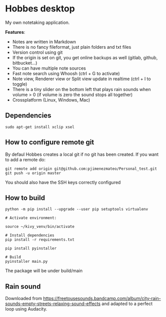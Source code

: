 # Hobbes desktop

My own notetaking application.

**Features**:

* Notes are written in Markdown
* There is no fancy fileformat, just plain folders and txt files
* Version control using git
* If the origin is set on git, you get online backups as well (gitlab, github, bitbucket...)
* You can have multiple note sources 
* Fast note search using Whoosh (ctrl + G to activate)
* Note view, Renderer view or Split view update in realtime (ctrl + l to toggle)
* There is a tiny slider on the bottom left that plays rain sounds when volume > 0 (if volume is zero the sound stops all together)
* Crossplatform (Linux, Windows, Mac)

## Dependencies

```
sudo apt-get install xclip xsel
```

## How to configure remote git

By defaul Hobbes creates a local git if no git has been created. If you want to add a remote do:

```
git remote add origin git@github.com:pjimenezmateo/Personal_test.git
git push -u origin master
```

You should also have the SSH keys correctly configured

## How to build

```
python -m pip install --upgrade --user pip setuptools virtualenv

# Activate environment:

source ~/kivy_venv/bin/activate

# Install dependencies
pip install -r requirements.txt

pip install pyinstaller

# Build
pyinstaller main.py
```

The package will be under build/main

## Rain sound
Downloaded from https://freetousesounds.bandcamp.com/album/city-rain-sounds-empty-streets-relaxing-sound-effects and adapted to a perfect loop using Audacity.
